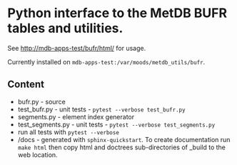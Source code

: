 # Python interface to the MetDB BUFR tables and utilities.

See [http://mdb-apps-test/bufr/html/](http://mdb-apps-test/bufr/html/) for usage.

Currently installed on `mdb-apps-test:/var/moods/metdb_utils/bufr`.

## Content 
  * bufr.py - source 
  * test_bufr.py - unit tests - `pytest --verbose test_bufr.py`
  * segments.py - element index generator
  * test_segments.py - unit tests - `pytest --verbose test_segments.py`
  * run all tests with `pytest --verbose`
  * /docs - generated with `sphinx-quickstart`.  To create documentation run `make html` then copy html and doctrees sub-directories of _build to the web location.
  
